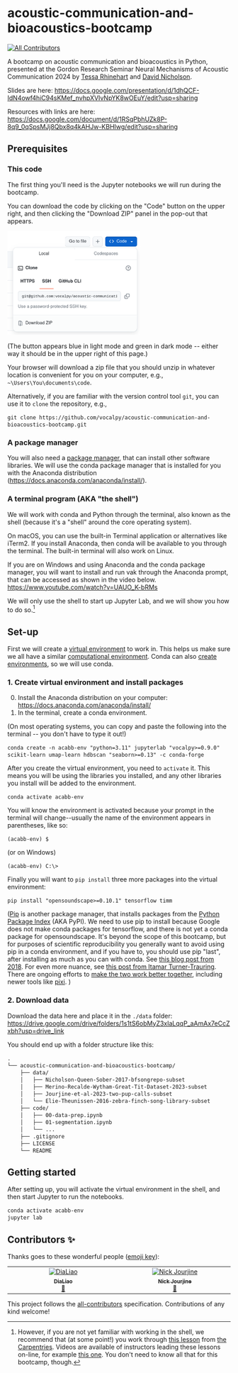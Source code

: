 # acoustic-communication-and-bioacoustics-bootcamp
<!-- ALL-CONTRIBUTORS-BADGE:START - Do not remove or modify this section -->
[![All Contributors](https://img.shields.io/badge/all_contributors-1-orange.svg?style=flat-square)](#contributors-)
<!-- ALL-CONTRIBUTORS-BADGE:END -->

A bootcamp on acoustic communication and bioacoustics in Python,
presented at the Gordon Research Seminar Neural Mechanisms of Acoustic Communication 2024
by [Tessa Rhinehart](https://www.tessarhinehart.com/) and [David Nicholson](https://nicholdav.info/about.html).

Slides are here:
https://docs.google.com/presentation/d/1dhQCF-IdN4owf4hiC94sKMef_nvhpXVIvNpYK8wOEuY/edit?usp=sharing

Resources with links are here:
https://docs.google.com/document/d/1RSqPbhUZk8P-8q9_0qSpsMJj8Qbx8q4kAHJw-KBHIwg/edit?usp=sharing

## Prerequisites

### This code

The first thing you'll need is the Jupyter notebooks we will run during the bootcamp.

You can download the code by clicking on the "Code" button on the upper right,
and then clicking the "Download ZIP" panel in the pop-out that appears.

<img src="https://github.com/vocalpy/acoustic-communication-and-bioacoustics-bootcamp/blob/main/docs/images/download-github.png?raw=true" width=300 alt="image-of-code-button-with-download-panel">

(The button appears blue in light mode and green in dark mode -- either way it should be in the upper right of this page.)


Your browser will download a zip file that you should unzip in whatever location is convenient for you on your computer,
e.g., `~\Users\You\documents\code`.

Alternatively, if you are familiar with the version control tool `git`,
you can use it to `clone` the repository, e.g.,

```console
git clone https://github.com/vocalpy/acoustic-communication-and-bioacoustics-bootcamp.git
```

### A package manager

You will also need a [package manager](https://the-turing-way.netlify.app/reproducible-research/renv/renv-package), that can install other software libraries. We will use the conda package manager that is installed for you with the Anaconda distribution (https://docs.anaconda.com/anaconda/install/).

### A terminal program (AKA "the shell")

We will work with conda and Python through the terminal, also known as the shell (because it's a "shell" around the core operating system).

On macOS, you can use the built-in Terminal application or alternatives like iTerm2. If you install Anaconda, then conda will be available to you through the terminal. The built-in terminal will also work on Linux.

If you are on Windows and using Anaconda and the conda package manager, you will want to install and run vak through the Anaconda prompt, that can be accessed as shown in the video below.
https://www.youtube.com/watch?v=UAUO_K-bRMs

We will only use the shell to start up Jupyter Lab, and we will show you how to do so.[^1]

## Set-up

First we will create a [virtual environment](https://realpython.com/python-virtual-environments-a-primer/) to work in.
This helps us make sure we all have a similar [computational environment](https://the-turing-way.netlify.app/reproducible-research/renv). Conda can also [create environments](https://the-turing-way.netlify.app/reproducible-research/renv/renv-package),
so we will use conda.

### 1. Create virtual environment and install packages

0. Install the Anaconda distribution on your computer: https://docs.anaconda.com/anaconda/install/
1. In the terminal, create a conda environment.

(On most operating systems, you can copy and paste the following into the terminal -- you don't have to type it out!)

```console
conda create -n acabb-env "python=3.11" jupyterlab "vocalpy>=0.9.0" scikit-learn umap-learn hdbscan "seaborn>=0.13" -c conda-forge
```

After you create the virtual environment, you need to `activate` it.
This means you will be using the libraries you installed, and any other libraries you install will be added to the environment.

```console
conda activate acabb-env
```

You will know the environment is activated because your prompt in the terminal will change--usually the name of the
environment appears in parentheses, like so:
```console
(acabb-env) $
```

(or on Windows)

```console
(acabb-env) C:\>
```

Finally you will want to `pip install` three more packages into the virtual environment:
```console
pip install "opensoundscape>=0.10.1" tensorflow timm
```

([Pip](https://pip.pypa.io/en/stable/) is another package manager, that installs packages from the [Python Package Index](https://pypi.org/) (AKA PyPI).
We need to use pip to install because Google does not make conda packages for tensorflow,
and there is not yet a conda package for opensoundscape.
It's beyond the scope of this bootcamp, but
for purposes of scientific reproducibility you generally
want to avoid using pip in a conda environment,
and if you have to, you should use pip "last", after installing as much as you can with conda.
See [this blog post from 2018](https://www.anaconda.com/blog/understanding-conda-and-pip).
For even more nuance, see [this post from Itamar Turner-Trauring](https://pythonspeed.com/articles/conda-vs-pip/).
There are ongoing efforts to [make the two work better together](https://conda.io/projects/conda/en/latest/user-guide/configuration/pip-interoperability.html), including newer tools like [pixi](https://prefix.dev/blog/pixi_a_fast_conda_alternative).
)

### 2. Download data

Download the data here and place it in the `./data` folder: https://drive.google.com/drive/folders/1s1tS6obMyZ3xIaLqqP_aAmAx7eCcZxbh?usp=drive_link

You should end up with a folder structure like this:
```console
.
└── acoustic-communication-and-bioacoustics-bootcamp/
    ├── data/
    │   ├── Nicholson-Queen-Sober-2017-bfsongrepo-subset
    │   ├── Merino-Recalde-Wytham-Great-Tit-Dataset-2023-subset
    │   ├── Jourjine-et-al-2023-two-pup-calls-subset
    │   └── Elie-Theunissen-2016-zebra-finch-song-library-subset
    ├── code/
    │   ├── 00-data-prep.ipynb
    │   ├── 01-segmentation.ipynb
    │   └── ...
    ├── .gitignore
    ├── LICENSE
    └── README
```

## Getting started

After setting up, you will activate the virtual environment in the shell, and then start Jupyter to run the notebooks.

```console
conda activate acabb-env
jupyter lab
```

[^1]: However, if you are not yet familiar with working in the shell, we recommend that (at some point!) you work through
[this lesson](https://swcarpentry.github.io/shell-novice/) from [the Carpentries](https://carpentries.org/).
Videos are available of instructors leading these lessons on-line, for example
[this one](https://www.youtube.com/watch?v=ifgeZ9n7MpA&list=PLE9Qrf4CJnRGiT9L9VbyYHDnVFQnrIfaR).
You don't need to know all that for this bootcamp, though.

## Contributors ✨

Thanks goes to these wonderful people ([emoji key](https://allcontributors.org/docs/en/emoji-key)):

<!-- ALL-CONTRIBUTORS-LIST:START - Do not remove or modify this section -->
<!-- prettier-ignore-start -->
<!-- markdownlint-disable -->
<table>
  <tbody>
    <tr>
      <td align="center" valign="top" width="14.28%"><a href="https://github.com/DiaLiao"><img src="https://avatars.githubusercontent.com/u/10343894?v=4?s=100" width="100px;" alt="DiaLiao"/><br /><sub><b>DiaLiao</b></sub></a><br /><a href="https://github.com/vocalpy/acoustic-communication-and-bioacoustics-bootcamp/commits?author=DiaLiao" title="Documentation">📖</a></td>
      <td align="center" valign="top" width="14.28%"><a href="https://github.com/nickjourjine"><img src="https://avatars.githubusercontent.com/u/56172893?v=4?s=100" width="100px;" alt="Nick Jourjine"/><br /><sub><b>Nick Jourjine</b></sub></a><br /><a href="https://github.com/vocalpy/acoustic-communication-and-bioacoustics-bootcamp/commits?author=nickjourjine" title="Documentation">📖</a></td>
    </tr>
  </tbody>
</table>

<!-- markdownlint-restore -->
<!-- prettier-ignore-end -->

<!-- ALL-CONTRIBUTORS-LIST:END -->

This project follows the [all-contributors](https://github.com/all-contributors/all-contributors) specification. Contributions of any kind welcome!
